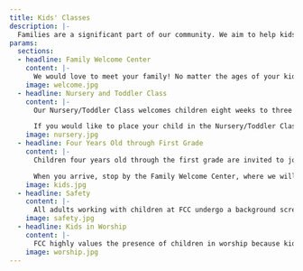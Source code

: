 ```yaml
---
title: Kids' Classes
description: |-
  Families are a significant part of our community. We aim to help kids of all ages grow as faithful followers of Jesus as we assist parents to raise them in the ways of God.
params:
  sections:
  - headline: Family Welcome Center
    content: |-
      We would love to meet your family! No matter the ages of your kids, please stop by the Family Welcome Center before worship so we can answer any questions you might have and help your family get situated and comfortable.
    image: welcome.jpg
  - headline: Nursery and Toddler Class
    content: |-
      Our Nursery/Toddler Class welcomes children eight weeks to three years old during worship and is led by our screened and trained adult FCC Kids’ Leaders. The Nursery/Toddler Class is a nurturing environment for children to learn that God is real, good, and trustworthy through loving, attentive, and secure care. Toddlers learn the attributes of God through singing, short Bible stories, and activities designed just for them. 

      If you would like to place your child in the Nursery/Toddler Class, please stop by the Family Welcome Center when you arrive on Sunday morning. An FCC Kids’ Leader will check your child into our electronic system, give you the security sticker needed for pick-up, and take your family to the Nursery/Toddler Class. Should your child need you for any reason during worship, we will notify you via text message.
    image: nursery.jpg
  - headline: Four Years Old through First Grade
    content: |-
      Children four years old through the first grade are invited to join our Kids’ Worship Class, which is held during the sermon portion of worship. Our Worship Class provides an overview of God’s redemptive narrative, invites young children to see how their story fits into God’s story, and cultivates young hearts with a sense of wonder and awe in a big God who made them and loves them.

      When you arrive, stop by the Family Welcome Center, where we will check your child into our electronic system. Children participate in worship with their families and then are released for the Worship Class right before the sermon. Our screened and trained FCC Kids’ Leaders take kids to their class, and parents are always welcome to accompany their children. Our leaders will take children back into worship at the end of the sermon. If children need to use the restroom during class, parents will be notified via text.
    image: kids.jpg
  - headline: Safety
    content: |-
      All adults working with children at FCC undergo a background screening, abuse prevention training, and age-specific training led by FCC Leadership, and agree to the Children's and Family Ministry Safety Procedures and Protocol, which is available to parents upon request. Two adults are required to be with children at all times. Children must be checked into our electronic system and are released only with a security sticker that matches the child’s sticker. FCC Kids’ Leaders do not take children to the restroom; parents will be notified via text message if kids need a bathroom break.
    image: safety.jpg
  - headline: Kids in Worship
    content: |-
      FCC highly values the presence of children in worship because kids are an important part of the church, and they learn to worship best alongside their families in the context of community. Because of this, classes for young children are held only during the sermon portion of worship. Stop by the Family Welcome Center to learn about the materials available for children attending worship.
    image: worship.jpg
---
```

